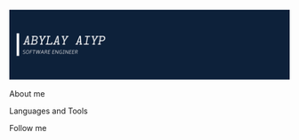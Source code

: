 [![Header](https://github.com/abylaip/abylaip/blob/main/assets/header.png)](https://www.linkedin.com/in/abylay-aiyp/)

About me

Languages and Tools

Follow me
